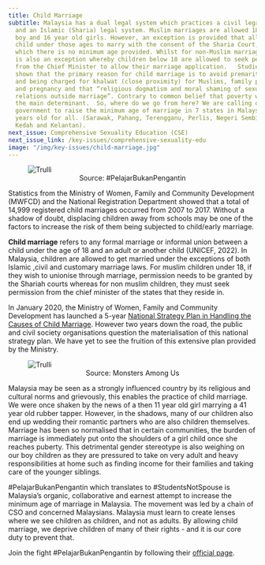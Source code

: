 ```yaml
---
title: Child Marriage
subtitle: Malaysia has a dual legal system which practices a civil legal system
  and an Islamic (Sharia) legal system. Muslim marriages are allowed 18 year old
  boy and 16 year old girls. However, an exception is provided that allows a
  child under those ages to marry with the consent of the Sharia Court, for
  which there is no minimum age provided. Whilst for non-Muslim marriages, there
  is also an exception whereby children below 18 are allowed to seek permission
  from the Chief Minister to allow their marriage application.   Studies have
  shown that the primary reason for child marriage is to avoid premarital sex
  and being charged for khalwat (close proximity) for Muslims, family pressure
  and pregnancy and that “religious dogmatism and moral shaming of sexual
  relations outside marriage”. Contrary to common belief that poverty would be
  the main determinant.  So, where do we go from here? We are calling on the
  government to raise the minimum age of marriage in 7 states in Malaysia to 18
  years old for all. (Sarawak, Pahang, Terengganu, Perlis, Negeri Sembilan,
  Kedah and Kelantan).
next_issue: Comprehensive Sexuality Education (CSE)
next_issue_link: /key-issues/comprehensive-sexuality-edu
image: "/img/key-issues/child-marriage.jpg"
---
```

<div class='flex float-left md:w-1/2'>
<figure class='md:max-w-1/2  md:px-8'>
<img src="/img/key-issues/child-marriage-1.png" alt="Trulli" class='rounded-md shadow-lg'>
<figcaption align = "center">Source: #PelajarBukanPengantin</figcaption>
</figure></div>

Statistics from the Ministry of Women, Family and Community Development (MWFCD) and the National Registration Department showed that a total of 14,999 registered child marriages occurred from 2007 to 2017. Without a shadow of doubt, displacing children away from schools may be one of the factors to increase the risk of them being subjected to child/early marriage.

**Child marriage** refers to any formal marriage or informal union between a child under the age of 18 and an adult or another child (UNICEF, 2022). In Malaysia, children are allowed to get married under the exceptions of both Islamic ,civil and customary marriage laws. For muslim children under 18, if they wish to unionise through marriage, permission needs to be granted by the Shariah courts whereas for non muslim children, they must seek permission from the chief minister of the states that they reside in. 

In January 2020, the Ministry of Women, Family and Community Development has launched a 5-year [National Strategy Plan in Handling the Causes of Child Marriage](https://www.kpwkm.gov.my/kpwkm/uploads/files/Dokumen/Pelan%20Strategi%20Perkahwinan%20Bawah%20Umur/EXECUTIVE%20SUMMARY.pdf). However two years down the road, the public and civil society organisations question the materialisation of this national strategy plan. We have yet to see the fruition of this extensive plan provided by the Ministry.


<div class='flex float-left md:w-1/2'>
<figure class=' md:px-8'>
<img src="/img/key-issues/child-marriage-2.png" alt="Trulli" class='rounded-md shadow-lg'>
<figcaption align = "center">Source: Monsters Among Us</figcaption>
</figure></div>

Malaysia may be seen as a strongly influenced country by its religious and cultural norms and grievously, this enables the practice of child marriage. We were once shaken by the news of a then 11 year old girl marrying a 41 year old rubber tapper. However, in the shadows, many of our children also end up wedding their romantic partners who are also children themselves. Marriage has been so normalised that in certain communities, the burden of marriage is immediately put onto the shoulders of a girl child once she reaches puberty. This detrimental gender stereotype is also weighing on our boy children as they are pressured to take on very adult and heavy responsibilities at home such as finding income for their families and taking care of the younger siblings.

#PelajarBukanPengantin which translates to #StudentsNotSpouse is Malaysia’s organic, collaborative and earnest attempt to increase the minimum age of marriage in Malaysia. The movement was led by a chain of CSO and concerned Malaysians. Malaysia must learn to create lenses where we see children as children, and not as adults. By allowing child marriage, we deprive children of many of their rights - and it is our core duty to prevent that.

Join the fight #PelajarBukanPengantin by following their [official page](https://www.instagram.com/pelajarbukanpengantin/?hl=en ).